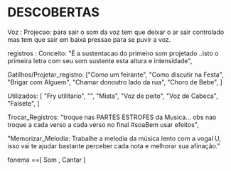 
# DESCOBERTAS

Voz :
Projecao: para sair o som da voz tem que deixar o ar sair controlado mas tem que sair em baixa pressao para se puvir a voz.

registros :
 Conceito: "É a sustentacao do primeiro som projetado ..isto o primeira letra com seu som sustente esta altura e intensidade",

Gatilhos/Projetar_registro: ["Como um feirante", "Como discutir na Festa", "Brigar com Alguem", "Chamar donoutro lado da rua", "Choro de Bebe",  ]

Utilizados: [ "Fry utilitario", "", "Mista", "Voz de peito", "Voz de Cabeca", "Falsete", ]

Trocar_Registros: "troque nas PARTES ESTROFES da Musica... obs nao troque a cada verso a cada verso no final #soaBem usar efeitos",

"Memorizar_Melodia: Trabalhe a melodia da música lento com a vogal U, isso vai te ajudar bastante perceber cada nota e melhorar sua afinação."

fonema ==[  Som , Cantar ]